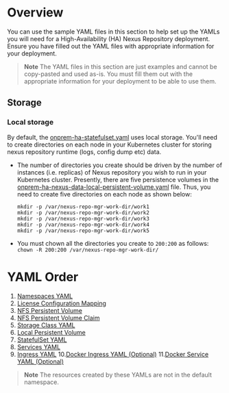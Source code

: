 <!--

    Sonatype Nexus (TM) Open Source Version
    Copyright (c) 2008-present Sonatype, Inc.
    All rights reserved. Includes the third-party code listed at http://links.sonatype.com/products/nexus/oss/attributions.

    This program and the accompanying materials are made available under the terms of the Eclipse Public License Version 1.0,
    which accompanies this distribution and is available at http://www.eclipse.org/legal/epl-v10.html.

    Sonatype Nexus (TM) Professional Version is available from Sonatype, Inc. "Sonatype" and "Sonatype Nexus" are trademarks
    of Sonatype, Inc. Apache Maven is a trademark of the Apache Software Foundation. M2eclipse is a trademark of the
    Eclipse Foundation. All other trademarks are the property of their respective owners.

-->

# Overview
You can use the sample YAML files in this section to help set up the YAMLs you will need for a High-Availability (HA) Nexus Repository deployment. 
Ensure you have filled out the YAML files with appropriate information for your deployment.

> **Note** The YAML files in this section are just examples and cannot be copy-pasted and used as-is. You must fill them out with the appropriate information for your deployment to be able to use them.

## Storage

### Local storage

By default, the [onprem-ha-statefulset.yaml](onprem-ha-statefulset.yaml) uses local storage. You'll need to create directories
on each node in your Kubernetes cluster for storing nexus repository runtime (logs, config dump etc) data.

* The number of directories you create should be driven by the number of instances (i.e. replicas) of Nexus repository you wish to run in your Kubernetes cluster.
    Presently, there are five persistence volumes in the [onprem-ha-nexus-data-local-persistent-volume.yaml](onprem-ha-nexus-data-local-persistent-volume.yaml) file.
    Thus, you need to create five directories on each node as shown below:
    ```
    mkdir -p /var/nexus-repo-mgr-work-dir/work1
    mkdir -p /var/nexus-repo-mgr-work-dir/work2
    mkdir -p /var/nexus-repo-mgr-work-dir/work3
    mkdir -p /var/nexus-repo-mgr-work-dir/work4
    mkdir -p /var/nexus-repo-mgr-work-dir/work5
    ```

* You must chown all the directories you create to ```200:200``` as follows: ```chown -R 200:200 /var/nexus-repo-mgr-work-dir/ ```

# YAML Order

1. [Namespaces YAML](https://github.com/sonatype/nxrm3-ha-repository/blob/main/sample-on-prem-ha-yamls/onprem-ha-namespaces.yaml)
2. [License Configuration Mapping](https://github.com/sonatype/nxrm3-ha-repository/blob/main/sample-on-prem-ha-yamls/onprem-ha-license-config-mapping.yaml)
3. [NFS Persistent Volume](https://github.com/sonatype/nxrm3-ha-repository/blob/main/sample-on-prem-ha-yamls/onprem-ha-blobs-nfs-persistent-volume.yaml)
4. [NFS Persistent Volume Claim](https://github.com/sonatype/nxrm3-ha-repository/blob/main/sample-on-prem-ha-yamls/onprem-ha-blobs-nfs-persistent-volume-claim.yaml)
5. [Storage Class YAML](https://github.com/sonatype/nxrm3-ha-repository/blob/main/sample-on-prem-ha-yamls/onprem-ha-storage-class.yaml)
6. [Local Persistent Volume](https://github.com/sonatype/nxrm3-ha-repository/blob/main/sample-on-prem-ha-yamls/onprem-ha-nexus-data-local-persistent-volume.yaml)
7. [StatefulSet YAML](https://github.com/sonatype/nxrm3-ha-repository/blob/main/sample-on-prem-ha-yamls/onprem-ha-statefulset.yaml)
8. [Services YAML](https://github.com/sonatype/nxrm3-ha-repository/blob/main/sample-on-prem-ha-yamls/onprem-ha-services.yaml)
9. [Ingress YAML](https://github.com/sonatype/nxrm3-ha-repository/blob/main/sample-on-prem-ha-yamls/onprem-ha-ingress.yaml)
10.[Docker Ingress YAML (Optional)](https://github.com/sonatype/nxrm3-ha-repository/blob/main/sample-on-prem-ha-yamls/onprem-ha-docker-ingress.yaml)
11.[Docker Service YAML (Optional)](https://github.com/sonatype/nxrm3-ha-repository/blob/main/sample-on-prem-ha-yamls/onprem-ha-docker-service.yaml)

> **Note** The resources created by these YAMLs are not in the default namespace.

